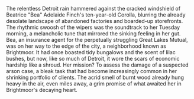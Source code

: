 The relentless Detroit rain hammered against the cracked windshield of Beatrice "Bea" Adelaide Finch's ten-year-old Corolla, blurring the already desolate landscape of abandoned factories and boarded-up storefronts. The rhythmic swoosh of the wipers was the soundtrack to her Tuesday morning, a melancholic tune that mirrored the sinking feeling in her gut.  Bea, an insurance agent for the perpetually struggling Great Lakes Mutual, was on her way to the edge of the city, a neighborhood known as Brightmoor. It had once boasted tidy bungalows and the scent of lilac bushes, but now, like so much of Detroit, it wore the scars of economic hardship like a shroud. Her mission?  To assess the damage of a suspected arson case, a bleak task that had become increasingly common in her shrinking portfolio of clients. The acrid smell of burnt wood already hung heavy in the air, even miles away, a grim promise of what awaited her in Brightmoor's decaying heart.
